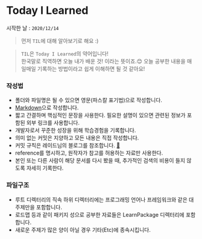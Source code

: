 # Today I Learned

시작한 날 : `2020/12/14`

> 먼저 `TIL`에 대해 알아보기로 해요 :)<br/>

> `TIL`은 `Today I Learned`의 약어입니다!<br/>
> 한국말로 직역하면 오늘 내가 배운 것! 이라는 뜻이죠.😊
> 오늘 공부한 내용을 매일매일 기록하는 방법이라고 쉽게 이해하면 될 것 같아요!<br/>

### 작성법

- 폴더와 파일명은 될 수 있으면 영문(파스칼 표기법)으로 작성합니다.
- [Markdown](https://gist.github.com/ihoneymon/652be052a0727ad59601)으로 작성합니다.
- 짧고 간결하며 핵심적인 문장을 사용한다. 필요한 설명이 있으면 관련된 정보가 포함된 외부 링크를 사용합니다.
- 개발자로서 꾸준한 성장을 위해 학습경험을 기록합니다.
- 의미 없는 커밋은 지양하고 모든 내용은 직접 작성합니다.
- 커밋 규칙은 레이드님의 블로그를 참조합니다. [📖](https://blog.ull.im/engineering/2019/03/10/logs-on-git.html)
- reference를 명시하고, 원작자가 참고를 허용하는 자료만 사용한다.
- 본인 또는 다른 사람이 해당 문서를 다시 봤을 때, 추가적인 검색의 비용이 들지 않도록 자세히 기록한다.

### 파일구조

- 루트 디렉터리의 직속 하위 디렉터리에는 프로그래밍 언어나 프레임워크와 같은 대주제만을 포함합니다.
- 로드맵 등과 같이 패키지 성으로 공부한 자료들은 LearnPackage 디렉터리에 포함합니다.
- 새로운 주제가 많은 양이 아닐 경우 기타(Etc)에 종속시킵니다.

